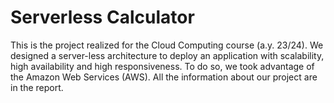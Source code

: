 # Serverless Calculator
This is the project realized for the Cloud Computing course (a.y. 23/24). We designed a server-less architecture to deploy an application with scalability, high availability and high responsiveness. To do so, we took advantage of the Amazon Web Services (AWS). All the information about our project are in the report.


